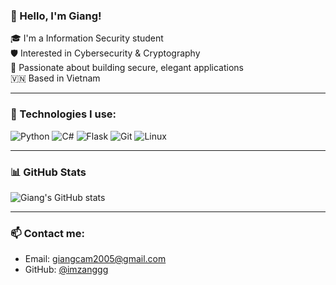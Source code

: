 ### 👋 Hello, I'm Giang!

🎓 I'm a Information Security student  
🛡️ Interested in Cybersecurity & Cryptography  
🧠 Passionate about building secure, elegant applications  
🇻🇳 Based in Vietnam

---

### 🔧 Technologies I use:
![Python](https://img.shields.io/badge/-Python-333333?style=flat&logo=python)
![C#](https://img.shields.io/badge/-C%23-333333?style=flat&logo=c-sharp)
![Flask](https://img.shields.io/badge/-Flask-333333?style=flat&logo=flask)
![Git](https://img.shields.io/badge/-Git-333333?style=flat&logo=git)
![Linux](https://img.shields.io/badge/-Linux-333333?style=flat&logo=linux)

---

### 📊 GitHub Stats
![Giang's GitHub stats](https://github-readme-stats.vercel.app/api?username=imzanggg&show_icons=true&theme=radical)

---

### 📫 Contact me:
- Email: giangcam2005@gmail.com
- GitHub: [@imzanggg](https://github.com/imzanggg)
